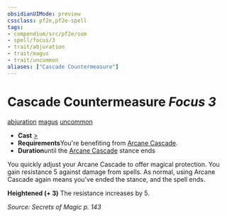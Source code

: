 ```yaml
---
obsidianUIMode: preview
cssclass: pf2e,pf2e-spell
tags:
- compendium/src/pf2e/som
- spell/focus/3
- trait/abjuration
- trait/magus
- trait/uncommon
aliases: ["Cascade Countermeasure"]
---
```

# Cascade Countermeasure *Focus 3*   
[abjuration](/rules/traits/abjuration.md)  [magus](/rules/traits/magus-som.md)  [uncommon](/rules/traits/uncommon.md)  

- **Cast** [>](/rules/core-rulebook/chapter-9-playing-the-game.md#Actions "Single Action") 
- **Requirements**You're benefiting from [Arcane Cascade](/rules/actions/arcane-cascade-som.md).
- **Duration**until the [Arcane Cascade](/rules/actions/arcane-cascade-som.md) stance ends

You quickly adjust your Arcane Cascade to offer magical protection. You gain resistance 5 against damage from spells. As normal, using Arcane Cascade again means you've ended the stance, and the spell ends.

**Heightened (+ 3)** The resistance increases by 5.

*Source: Secrets of Magic p. 143*